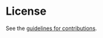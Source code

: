 # License

See the
[guidelines for contributions](https://github.com/ietf-wg-spice/draft-ietf-spice-oidc-cwt/blob/main/CONTRIBUTING.md).
